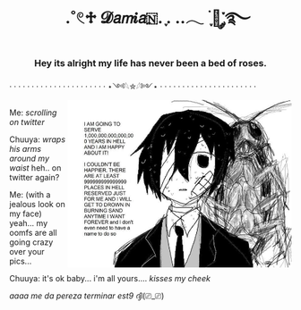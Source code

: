 
<h1 align="center">ㅤ.˚𓏲♱ 𝓓𝘢𝘮𝒊𝘢🇳. ִֶָ. ..𓂃 ࣪ ִֶָ🦇་༘࿐
</div>
<h3 align="center">Hey its alright my life has never been a bed of roses.</h3>
· · · · · · · · · · · · · · · · · · · · · · ⋆༺𓆩✮𓆪༻⋆ · · · · · · · · · · · · · · · · · · · · · · 
  <img align="right" top="500" height="300" width="400" alt="GIF" src="https://github.com/damaskinho/damaskinho/blob/951091945d311678c5120737ebf3875c88928a02/7c3ab8bdea68f1dc83beb5e09836d7dd.jpg">
</a>

 Me: *scrolling on twitter*

Chuuya: *wraps his arms around my waist* heh.. on twitter again?

Me: (with a jealous look on my face) yeah... my oomfs are all going crazy over your pics...

Chuuya: it's ok baby... i'm all yours.... *kisses my cheek*

_aaaa me da pereza terminar est9_ ദ്ദി(⎚_⎚)
